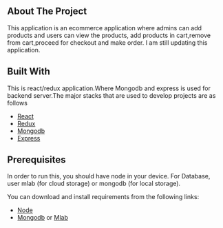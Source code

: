 ## About The Project

This application is an ecommerce application where admins can add products and users can view the products, add products in cart,remove from cart,proceed for checkout and make order. I am still updating this application.

## Built With

This is react/redux application.Where Mongodb and express is used for backend server.The major stacks that are used to develop projects are as follows

- [React](https://reactjs.org/)
- [Redux](https://redux.js.org/)
- [Mongodb](https://www.mongodb.com/)
- [Express](https://expressjs.com/)


## Prerequisites

In order to run this, you should have node in your device. For Database, user mlab (for cloud storage) or mongodb (for local storage).

You can download and install requirements from the following links:

- [Node](https://nodejs.org/en/)
- [Mongodb](https://www.mongodb.com/) or [Mlab](https://www.mlab.com/)


